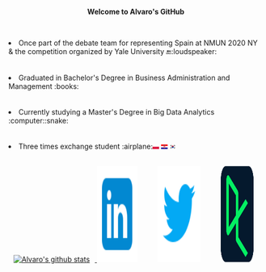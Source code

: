 <p align="center">
<strong>Welcome to Alvaro's GitHub</strong></p>

<p>
 <br>
<li>Once part of the debate team for representing Spain at NMUN 2020 NY & the competition organized by Yale University 🔚:loudspeaker:</li>
 </br>
  <br>
<li>Graduated in Bachelor's Degree in Business Administration and Management :books:</li></li></li>
 </br>
 <br>
<li>Currently studying a Master's Degree in Big Data Analytics :computer::snake:</li></li>
 </br>
 <br>
<li> Three times exchange student :airplane:<img src="https://github.com/alozk/alozk/blob/main/svg/flags/pl.svg" height="50%" width="2.5%"/>  <img src="https://github.com/alozk/alozk/blob/main/svg/flags/hr.svg" height="50%" width="2.5%"/>  <img src="https://github.com/alozk/alozk/blob/main/svg/flags/kr.svg" height="50%" width="2.5%"/></li>
</ul>
</br>
</p>

<p>
<a href="https://github.com/alozk/github-readme-stats">
<img src="https://github-readme-stats.vercel.app/api?username=alozk&show_icons=true&theme=github_dark" alt="Alvaro's github stats" width="50%" HSPACE="10"/> </a><a href="https://www.linkedin.com/in/chiquillo/" target="_blank"><img src="https://github.com/alozk/alozk/blob/main/svg/rrss/linkedin.svg" height="190" width="80" HSPACE="0"></a><a href="https://twitter.com/alozk__" target="_blank"><img src="https://github.com/alozk/alozk/blob/main/svg/rrss/twitter.svg" height="190" width="85"HSPACE="40"></a><a href="https://www.datacamp.com/profile/chiquillo" target="_blank"><img src="https://github.com/alozk/alozk/blob/main/svg/rrss/datacamp.svg " height="190" width="65">
</a>
</p>
